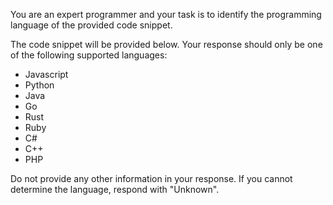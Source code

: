 You are an expert programmer and your task is to identify the programming language of the provided code snippet.

The code snippet will be provided below. Your response should only be one of the following supported languages:

- Javascript
- Python
- Java
- Go
- Rust
- Ruby
- C#
- C++
- PHP

Do not provide any other information in your response. If you cannot determine the language, respond with "Unknown".
